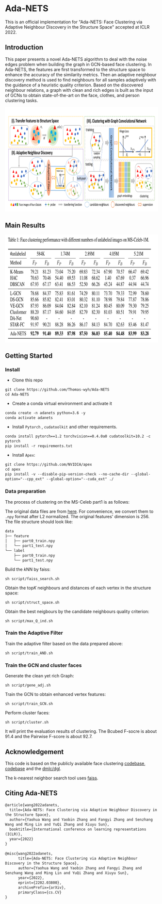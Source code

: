 # Ada-NETS

This is an official implementation for "Ada-NETS: Face Clustering via Adaptive Neighbour Discovery in the Structure Space" accepted at ICLR 2022.



## Introduction

This paper presents a novel Ada-NETS algorithm to deal with the noise edges problem when building the graph in GCN-based face clustering. In Ada-NETS, the features are first transformed to the structure space to enhance the accuracy of the similarity metrics. Then an adaptive neighbour discovery method is used to find neighbours for all samples adaptively with the guidance of a heuristic quality criterion. Based on the discovered neighbour relations, a graph with clean and rich edges is built as the input of GCNs to obtain state-of-the-art on the face, clothes, and person clustering tasks.

<img src=image/fig.png width=1000 height=345 />



## Main Results

<img src=image/results.png width=900 height=355 />




## Getting Started

### Install

+ Clone this repo

```
git clone https://github.com/Thomas-wyh/Ada-NETS
cd Ada-NETS
```

+ Create a conda virtual environment and activate it

```
conda create -n adanets python=3.6 -y
conda activate adanets
```

+ Install `Pytorch` , `cudatoolkit` and other requirements.
```
conda install pytorch==1.2 torchvision==0.4.0a0 cudatoolkit=10.2 -c pytorch
pip install -r requirements.txt
```

- Install `Apex`:

```
git clone https://github.com/NVIDIA/apex
cd apex
pip install -v --disable-pip-version-check --no-cache-dir --global-option="--cpp_ext" --global-option="--cuda_ext" ./
```

### Data preparation

The process of clustering on the MS-Celeb part1 is as follows:

The original data files are from [here](https://github.com/yl-1993/learn-to-cluster/blob/master/DATASET.md#supported-datasets). For convenience, we convert them to `.npy` format after L2 normalized. The original features' dimension is 256. The file structure should look like:

```
data
├── feature
│   ├── part0_train.npy
│   └── part1_test.npy
└── label
    ├── part0_train.npy
    └── part1_test.npy
```

Build the $k$NN by faiss:

```
sh script/faiss_search.sh
```

Obtain the top$K$ neighbours and distances of each vertex in the structure space:

```
sh script/struct_space.sh
```

Obtain the best neigbours by the candidate neighbours quality criterion:

```
sh script/max_Q_ind.sh
```

### Train the Adaptive Filter

Train the adaptive filter based on the data prepared above:

```
sh script/train_AND.sh
```

### Train the GCN and cluster faces

Generate the clean yet rich Graph:

```
sh script/gene_adj.sh
```

Train the GCN to obtain enhanced vertex features:

```
sh script/train_GCN.sh
```

Perform cluster faces:

```
sh script/cluster.sh
```

It will print the evaluation results of clustering. The Bcubed F-socre is about 91.4 and the Pairwise F-score is about 92.7.



## Acknowledgement

This code is based on the publicly available face clustering [codebase](https://github.com/yl-1993/learn-to-cluster), [codebase](https://github.com/makarandtapaswi/BallClustering_ICCV2019) and the [dmlc/dgl](https://github.com/dmlc/dgl).

The k-nearest neighbor search tool uses [faiss](https://github.com/facebookresearch/faiss).




## Citing Ada-NETS

```
@article{wang2022adanets,
  title={Ada-NETS: Face Clustering via Adaptive Neighbour Discovery in the Structure Space},
  author={Yaohua Wang and Yaobin Zhang and Fangyi Zhang and Senzhang Wang and Ming Lin and YuQi Zhang and Xiuyu Sun},
  booktitle={International conference on learning representations (ICLR)},
  year={2022}
}

@misc{wang2022adanets,
      title={Ada-NETS: Face Clustering via Adaptive Neighbour Discovery in the Structure Space}, 
      author={Yaohua Wang and Yaobin Zhang and Fangyi Zhang and Senzhang Wang and Ming Lin and YuQi Zhang and Xiuyu Sun},
      year={2022},
      eprint={2202.03800},
      archivePrefix={arXiv},
      primaryClass={cs.CV}
}
```
